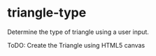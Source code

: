 # triangle-type


Determine the type of triangle using a user input. 


ToDO: Create the Triangle using HTML5 canvas

